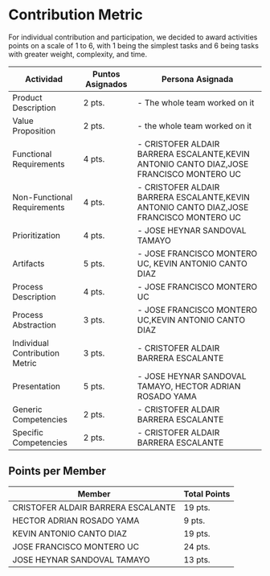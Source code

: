 # Contribution Metric
For individual contribution and participation, we decided to award activities points on a scale of 1 to 6, with 1 being the simplest tasks and 6 being tasks with greater weight, complexity, and time.  

|Actividad|Puntos Asignados|Persona Asignada|
|--|--|--|
|Product Description|2 pts.|- The whole team worked on it||
|Value Proposition|2 pts.|- the whole team worked on it|
|Functional Requirements|4 pts.|- CRISTOFER ALDAIR BARRERA ESCALANTE,KEVIN ANTONIO CANTO DIAZ,JOSE FRANCISCO MONTERO UC |
|Non-Functional Requirements|4 pts.|- CRISTOFER ALDAIR BARRERA ESCALANTE,KEVIN ANTONIO CANTO DIAZ,JOSE FRANCISCO MONTERO UC|
|Prioritization|4 pts.|- JOSE HEYNAR SANDOVAL TAMAYO|
|Artifacts|5 pts.|- JOSE FRANCISCO MONTERO UC, KEVIN ANTONIO CANTO DIAZ |
|Process Description|4 pts.|- JOSE FRANCISCO MONTERO UC|
|Process Abstraction|3 pts.|- JOSE FRANCISCO MONTERO UC,KEVIN ANTONIO CANTO DIAZ|
|Individual Contribution Metric|3 pts.|- CRISTOFER ALDAIR BARRERA ESCALANTE|
|Presentation|5 pts.|- JOSE HEYNAR SANDOVAL TAMAYO, HECTOR ADRIAN ROSADO YAMA |
|Generic Competencies|2 pts.|- CRISTOFER ALDAIR BARRERA ESCALANTE|
|Specific Competencies|2 pts.|- CRISTOFER ALDAIR BARRERA ESCALANTE|



## Points per Member
|Member|Total Points|
|---|---
|CRISTOFER ALDAIR BARRERA ESCALANTE|19 pts.
|HECTOR ADRIAN ROSADO YAMA|9 pts.
|KEVIN ANTONIO CANTO DIAZ|19 pts.
|JOSE FRANCISCO MONTERO UC|24 pts.
|JOSE HEYNAR SANDOVAL TAMAYO|13 pts.

